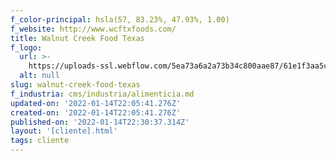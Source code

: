 ```yaml
---
f_color-principal: hsla(57, 83.23%, 47.93%, 1.00)
f_website: http://www.wcftxfoods.com/
title: Walnut Creek Food Texas
f_logo:
  url: >-
    https://uploads-ssl.webflow.com/5ea73a6a2a73b34c800aae87/61e1f3aa5c3dc2cb688431b8_wcftx.png
  alt: null
slug: walnut-creek-food-texas
f_industria: cms/industria/alimenticia.md
updated-on: '2022-01-14T22:05:41.276Z'
created-on: '2022-01-14T22:05:41.276Z'
published-on: '2022-01-14T22:30:37.314Z'
layout: '[cliente].html'
tags: cliente
---
```



